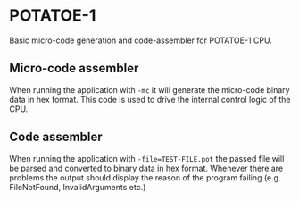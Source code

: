 # POTATOE-1

Basic micro-code generation and code-assembler for POTATOE-1 CPU.

## Micro-code assembler

When running the application with <code>-mc</code> it will generate the micro-code binary data in hex format. This code is used to drive the internal control logic of the CPU.

## Code assembler
When running the application with <code>-file=TEST-FILE.pot</code> the passed file will be parsed and converted to binary data in hex format. Whenever there are problems the output should display the reason of the program failing (e.g. FileNotFound, InvalidArguments etc.)